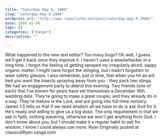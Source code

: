 ```yaml
---
title: "Saturday May 6, 2006"
slug: "saturday-may-6-2006"
wordpress_url: "http://www.ryanclarke.net/post/saturday-may-6-2006/"
date: 2006-05-06
tags: []
categories: ["Xanga"]
description: ""

---
```


What happened to the new text editor? Too many bugs? Oh well, I guess we'll get it back once they improve it.
I haven't used a weedwhacker in a long time. I forgot the feeling of getting sprayed my irregularly diced, sappy organic matter. I might have forgot the stinging, but I hadn't forgotten to wear safety glasses. I also remember, just in time, that when you hit an ant bed you want the insects spraying away from you - they pack two stings.
We had an engagement party to attend this evening. Two friends (one of each) that I've known for years have set themselves a December 16th wedding date. They're going to make a great couple, and they already do in a way. They're mature in the Lord, and are going into full-time ministry.
James 1:5 tells us that if we need wisdom all we have to do is ask God for it. He's ready and willing to give us a big dose. The only requirement is that we ask in faith, nothing wavering, otherwise we won't get anything from God. I don't know about you, but I should make it a regular habit to ask for wisdom, I know I could always use more.
Ryan
Originally posted at classicalRyan.xanga.com
